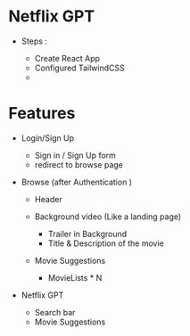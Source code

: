 # Netflix GPT

- Steps :
 
    - Create React App
    - Configured TailwindCSS
    - 

# Features
- Login/Sign Up
    - Sign in / Sign Up form
    - redirect to browse page 

- Browse (after Authentication )
    - Header 
    - Background video (Like a landing page)
        - Trailer in Background
        - Title & Description of the movie

    - Movie Suggestions
        - MovieLists * N 

- Netflix GPT 
    - Search bar
    - Movie Suggestions
